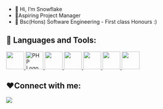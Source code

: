 - 👋 Hi, I’m Snowflake
- 🌱Aspiring Project Manager 
- 💞️ Bsc(Hons) Software Engineering - First class Honours :)
## 🚀 Languages and Tools:

<p align="left">
  <a href="https://www.java.com" target="_blank">
    <img src="https://img.icons8.com/color/48/000000/java-coffee-cup-logo.png" style="width: 48px; height: 48px;"/>
  </a>
  <a href="https://www.php.net/" target="_blank">
    <img src="https://www.php.net/images/logos/php-logo.svg" alt="PHP Logo" style="width: 48px; height: 48px;"/>
  </a>
  <a href="https://reactjs.org/" target="_blank">
    <img src="https://img.icons8.com/color/48/000000/react-native.png" style="width: 48px; height: 48px;"/>
  </a>
  <a href="https://developer.mozilla.org/en-US/docs/Web/JavaScript" target="_blank">
    <img src="https://img.icons8.com/color/48/000000/javascript.png" style="width: 48px; height: 48px;"/>
  </a>
  <a href="https://www.w3.org/html/" target="_blank">
    <img src="https://img.icons8.com/color/48/000000/html-5.png" style="width: 48px; height: 48px;"/>
  </a>
  <a href="https://www.w3schools.com/css/" target="_blank">
    <img src="https://img.icons8.com/color/48/000000/css3.png" style="width: 48px; height: 48px;"/>
  </a>
  <a style="padding-right:8px;" href="https://www.mysql.com/" target="_blank">
    <img src="https://img.icons8.com/fluent/50/000000/mysql-logo.png" style="width: 48px; height: 48px;"/>
  </a>
</p>

   
   
  
   
</p>

<!-- [![React Badge](https://img.shields.io/badge/-React-61DBFB?style=for-the-badge&labelColor=black&logo=react&logoColor=61DBFB)](#)  [![Javascript Badge](https://img.shields.io/badge/-Javascript-F0DB4F?style=for-the-badge&labelColor=black&logo=javascript&logoColor=F0DB4F)](#) [![Typescript Badge](https://img.shields.io/badge/-Typescript-007acc?style=for-the-badge&labelColor=black&logo=typescript&logoColor=007acc)](#) [![Nodejs Badge](https://img.shields.io/badge/-Nodejs-3C873A?style=for-the-badge&labelColor=black&logo=node.js&logoColor=3C873A)](#) [![GraphQL Badge](https://img.shields.io/badge/-GraphQl-e535ab?style=for-the-badge&labelColor=black&logo=node.js&logoColor=e535ab)](#) -->

<!---
selmaAlzarrouk/selmaAlzarrouk is a ✨ special ✨ repository because its `README.md` (this file) appears on your GitHub profile.
You can click the Preview link to take a look at your changes.
--->
##  ❤Connect with me:
<p align="left">

<a href = "https://www.linkedin.com/in/selma-al-zarrouk-6358a71bb"><img src="https://img.icons8.com/fluent/48/000000/linkedin.png"/></a>

</p>
<!---note to self change the  href = "http for when i create my youtube chanel and twitter x  
